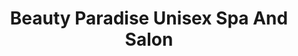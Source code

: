 ---
title: "Beauty Paradise Unisex Spa And Salon"
url: /bangalore/beauty-paradise-unisex-spa-and-salon/
shop: Kosmetik
---
